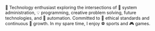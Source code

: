 🚀 Technology enthusiast exploring the intersections of 🔧 system administration, 💡 programming, creative problem solving, future technologies, and 🤖 automation. Committed to 💎 ethical standards and continuous 🌱 growth. In my spare time, I enjoy ⚽ sports and 🎮 games.